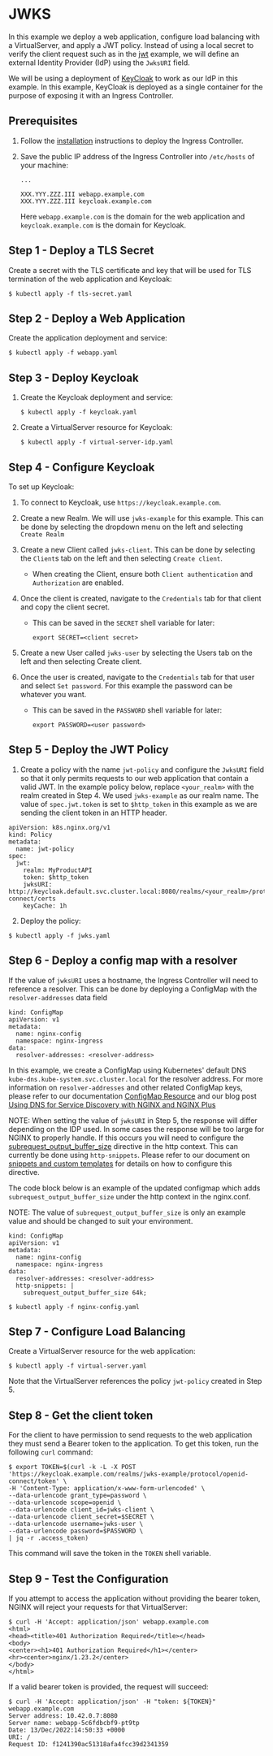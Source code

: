 # JWKS

In this example we deploy a web application, configure load balancing with a VirtualServer, and apply a JWT policy.
Instead of using a local secret to verify the client request such as in the [jwt](https://github.com/nginxinc/kubernetes-ingress/tree/main/examples/custom-resources/jwt) example, we will define an external Identity Provider (IdP) using the `JwksURI` field.

We will be using a deployment of [KeyCloak](https://www.keycloak.org/) to work as our IdP in this example.
In this example, KeyCloak is deployed as a single container for the purpose of exposing it with an Ingress Controller.

## Prerequisites

1. Follow the [installation](https://docs.nginx.com/nginx-ingress-controller/installation/installation-with-manifests/) instructions to deploy the Ingress Controller.

2. Save the public IP address of the Ingress Controller into `/etc/hosts` of your machine:
    ```
    ...

    XXX.YYY.ZZZ.III webapp.example.com
    XXX.YYY.ZZZ.III keycloak.example.com
    ```
   Here `webapp.example.com` is the domain for the web application and `keycloak.example.com` is the domain for Keycloak.

## Step 1 - Deploy a TLS Secret

Create a secret with the TLS certificate and key that will be used for TLS termination of the web application and Keycloak:
```
$ kubectl apply -f tls-secret.yaml
```

## Step 2 - Deploy a Web Application

Create the application deployment and service:
```
$ kubectl apply -f webapp.yaml
```

## Step 3 - Deploy Keycloak

1. Create the Keycloak deployment and service:
    ```
    $ kubectl apply -f keycloak.yaml
    ```
1. Create a VirtualServer resource for Keycloak:
    ```
    $ kubectl apply -f virtual-server-idp.yaml
    ```

## Step 4 - Configure Keycloak

To set up Keycloak:
1. To connect to Keycloak, use `https://keycloak.example.com`.

2. Create a new Realm. We will use `jwks-example` for this example. This can be done by selecting the dropdown menu on the left and selecting `Create Realm`

3. Create a new Client called `jwks-client`. This can be done by selecting the `Client`s tab on the left and then selecting `Create client`.
   - When creating the Client, ensure both `Client authentication` and `Authorization` are enabled.

4. Once the client is created, navigate to the `Credentials` tab for that client and copy the client secret.
   - This can be saved in the `SECRET` shell variable for later:
      ```
      export SECRET=<client secret>
      ```

5. Create a new User called `jwks-user` by selecting the Users tab on the left and then selecting Create client.

6. Once the user is created, navigate to the `Credentials` tab for that user and select `Set password`. For this example the password can be whatever you want.
   - This can be saved in the `PASSWORD` shell variable for later:
     ```
     export PASSWORD=<user password>
     ```

## Step 5 - Deploy the JWT Policy

1. Create a policy with the name `jwt-policy` and configure the `JwksURI` field so that it only permits requests to our web application that contain a valid JWT.
In the example policy below, replace `<your_realm>` with the realm created in Step 4. We used `jwks-example` as our realm name.
The value of `spec.jwt.token` is set to `$http_token` in this example as we are sending the client token in an HTTP header.
```
apiVersion: k8s.nginx.org/v1
kind: Policy
metadata:
  name: jwt-policy
spec:
  jwt:
    realm: MyProductAPI
    token: $http_token
    jwksURI: http://keycloak.default.svc.cluster.local:8080/realms/<your_realm>/protocol/openid-connect/certs
    keyCache: 1h
```

2. Deploy the policy:
```
$ kubectl apply -f jwks.yaml
```

## Step 6 - Deploy a config map with a resolver

If the value of `jwksURI` uses a hostname, the Ingress Controller will need to reference a resolver.
This can be done by deploying a ConfigMap with the `resolver-addresses` data field
```
kind: ConfigMap
apiVersion: v1
metadata:
  name: nginx-config
  namespace: nginx-ingress
data:
  resolver-addresses: <resolver-address>
```
In this example, we create a ConfigMap using Kubernetes' default DNS `kube-dns.kube-system.svc.cluster.local` for the resolver address. For more information on `resolver-addresses` and other related ConfigMap keys, please refer to our documentation [ConfigMap Resource](https://docs.nginx.com/nginx-ingress-controller/configuration/global-configuration/configmap-resource/#summary-of-configmap-keys) and our blog post [Using DNS for Service Discovery with NGINX and NGINX Plus](https://www.nginx.com/blog/dns-service-discovery-nginx-plus)

NOTE: When setting the value of `jwksURI` in Step 5, the response will differ depending on the IDP used. In some cases the response will be too large for NGINX to properly handle.
If this occurs you will need to configure the [subrequest_output_buffer_size](https://nginx.org/en/docs/http/ngx_http_core_module.html#subrequest_output_buffer_size) directive in the http context.
This can currently be done using `http-snippets`. Please refer to our document on [snippets and custom templates](https://docs.nginx.com/nginx-ingress-controller/configuration/global-configuration/configmap-resource/#snippets-and-custom-templates) for details on how to configure this directive.

The code block below is an example of the updated configmap which adds `subrequest_output_buffer_size` under the http context in the nginx.conf.

NOTE: The value of `subrequest_output_buffer_size` is only an example value and should be changed to suit your environment.
```
kind: ConfigMap
apiVersion: v1
metadata:
  name: nginx-config
  namespace: nginx-ingress
data:
  resolver-addresses: <resolver-address>
  http-snippets: |
    subrequest_output_buffer_size 64k;
```

```
$ kubectl apply -f nginx-config.yaml
```

## Step 7 - Configure Load Balancing

Create a VirtualServer resource for the web application:
```
$ kubectl apply -f virtual-server.yaml
```

Note that the VirtualServer references the policy `jwt-policy` created in Step 5.

## Step 8 - Get the client token

For the client to have permission to send requests to the web application they must send a Bearer token to the application.
To get this token, run the following `curl` command:
```
$ export TOKEN=$(curl -k -L -X POST 'https://keycloak.example.com/realms/jwks-example/protocol/openid-connect/token' \
-H 'Content-Type: application/x-www-form-urlencoded' \
--data-urlencode grant_type=password \
--data-urlencode scope=openid \
--data-urlencode client_id=jwks-client \
--data-urlencode client_secret=$SECRET \
--data-urlencode username=jwks-user \
--data-urlencode password=$PASSWORD \
| jq -r .access_token)
```

This command will save the token in the `TOKEN` shell variable.

## Step 9 - Test the Configuration

If you attempt to access the application without providing the bearer token, NGINX will reject your requests for that VirtualServer:
```
$ curl -H 'Accept: application/json' webapp.example.com
<html>
<head><title>401 Authorization Required</title></head>
<body>
<center><h1>401 Authorization Required</h1></center>
<hr><center>nginx/1.23.2</center>
</body>
</html>
```

If a valid bearer token is provided, the request will succeed:
```
$ curl -H 'Accept: application/json' -H "token: ${TOKEN}" webapp.example.com
Server address: 10.42.0.7:8080
Server name: webapp-5c6fdbcbf9-pt9tp
Date: 13/Dec/2022:14:50:33 +0000
URI: /
Request ID: f1241390ac51318afa4fcc39d2341359
```

